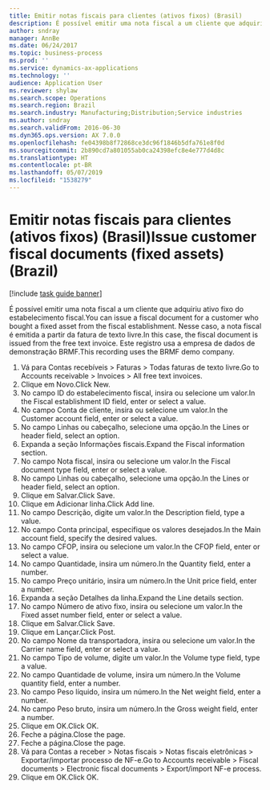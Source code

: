 ```yaml
---
title: Emitir notas fiscais para clientes (ativos fixos) (Brasil)
description: É possível emitir uma nota fiscal a um cliente que adquiriu ativo fixo do estabelecimento fiscal.
author: sndray
manager: AnnBe
ms.date: 06/24/2017
ms.topic: business-process
ms.prod: ''
ms.service: dynamics-ax-applications
ms.technology: ''
audience: Application User
ms.reviewer: shylaw
ms.search.scope: Operations
ms.search.region: Brazil
ms.search.industry: Manufacturing;Distribution;Service industries
ms.author: sndray
ms.search.validFrom: 2016-06-30
ms.dyn365.ops.version: AX 7.0.0
ms.openlocfilehash: fe04398b8f72868ce3dc96f1846b5dfa761e8f0d
ms.sourcegitcommit: 2b890cd7a801055ab0ca24398efc8e4e777d4d8c
ms.translationtype: HT
ms.contentlocale: pt-BR
ms.lasthandoff: 05/07/2019
ms.locfileid: "1538279"
---
```

# <a name="issue-customer-fiscal-documents-fixed-assets-brazil"></a><span data-ttu-id="de07a-103">Emitir notas fiscais para clientes (ativos fixos) (Brasil)</span><span class="sxs-lookup"><span data-stu-id="de07a-103">Issue customer fiscal documents (fixed assets) (Brazil)</span></span>

[!include [task guide banner](../../includes/task-guide-banner.md)]

<span data-ttu-id="de07a-104">É possível emitir uma nota fiscal a um cliente que adquiriu ativo fixo do estabelecimento fiscal.</span><span class="sxs-lookup"><span data-stu-id="de07a-104">You can issue a fiscal document for a customer who bought a fixed asset from the fiscal establishment.</span></span> <span data-ttu-id="de07a-105">Nesse caso, a nota fiscal é emitida a partir da fatura de texto livre.</span><span class="sxs-lookup"><span data-stu-id="de07a-105">In this case, the fiscal document is issued from the free text invoice.</span></span> <span data-ttu-id="de07a-106">Este registro usa a empresa de dados de demonstração BRMF.</span><span class="sxs-lookup"><span data-stu-id="de07a-106">This recording uses the BRMF demo company.</span></span>

1. <span data-ttu-id="de07a-107">Vá para Contas recebíveis > Faturas > Todas faturas de texto livre.</span><span class="sxs-lookup"><span data-stu-id="de07a-107">Go to Accounts receivable > Invoices > All free text invoices.</span></span>
2. <span data-ttu-id="de07a-108">Clique em Novo.</span><span class="sxs-lookup"><span data-stu-id="de07a-108">Click New.</span></span>
3. <span data-ttu-id="de07a-109">No campo ID do estabelecimento fiscal, insira ou selecione um valor.</span><span class="sxs-lookup"><span data-stu-id="de07a-109">In the Fiscal establishment ID field, enter or select a value.</span></span>
4. <span data-ttu-id="de07a-110">No campo Conta de cliente, insira ou selecione um valor.</span><span class="sxs-lookup"><span data-stu-id="de07a-110">In the Customer account field, enter or select a value.</span></span>
5. <span data-ttu-id="de07a-111">No campo Linhas ou cabeçalho, selecione uma opção.</span><span class="sxs-lookup"><span data-stu-id="de07a-111">In the Lines or header field, select an option.</span></span>
6. <span data-ttu-id="de07a-112">Expanda a seção Informações fiscais.</span><span class="sxs-lookup"><span data-stu-id="de07a-112">Expand the Fiscal information section.</span></span>
7. <span data-ttu-id="de07a-113">No campo Nota fiscal, insira ou selecione um valor.</span><span class="sxs-lookup"><span data-stu-id="de07a-113">In the Fiscal document type field, enter or select a value.</span></span>
8. <span data-ttu-id="de07a-114">No campo Linhas ou cabeçalho, selecione uma opção.</span><span class="sxs-lookup"><span data-stu-id="de07a-114">In the Lines or header field, select an option.</span></span>
9. <span data-ttu-id="de07a-115">Clique em Salvar.</span><span class="sxs-lookup"><span data-stu-id="de07a-115">Click Save.</span></span>
10. <span data-ttu-id="de07a-116">Clique em Adicionar linha.</span><span class="sxs-lookup"><span data-stu-id="de07a-116">Click Add line.</span></span>
11. <span data-ttu-id="de07a-117">No campo Descrição, digite um valor.</span><span class="sxs-lookup"><span data-stu-id="de07a-117">In the Description field, type a value.</span></span>
12. <span data-ttu-id="de07a-118">No campo Conta principal, especifique os valores desejados.</span><span class="sxs-lookup"><span data-stu-id="de07a-118">In the Main account field, specify the desired values.</span></span>
13. <span data-ttu-id="de07a-119">No campo CFOP, insira ou selecione um valor.</span><span class="sxs-lookup"><span data-stu-id="de07a-119">In the CFOP field, enter or select a value.</span></span>
14. <span data-ttu-id="de07a-120">No campo Quantidade, insira um número.</span><span class="sxs-lookup"><span data-stu-id="de07a-120">In the Quantity field, enter a number.</span></span>
15. <span data-ttu-id="de07a-121">No campo Preço unitário, insira um número.</span><span class="sxs-lookup"><span data-stu-id="de07a-121">In the Unit price field, enter a number.</span></span>
16. <span data-ttu-id="de07a-122">Expanda a seção Detalhes da linha.</span><span class="sxs-lookup"><span data-stu-id="de07a-122">Expand the Line details section.</span></span>
17. <span data-ttu-id="de07a-123">No campo Número de ativo fixo, insira ou selecione um valor.</span><span class="sxs-lookup"><span data-stu-id="de07a-123">In the Fixed asset number field, enter or select a value.</span></span>
18. <span data-ttu-id="de07a-124">Clique em Salvar.</span><span class="sxs-lookup"><span data-stu-id="de07a-124">Click Save.</span></span>
19. <span data-ttu-id="de07a-125">Clique em Lançar.</span><span class="sxs-lookup"><span data-stu-id="de07a-125">Click Post.</span></span>
20. <span data-ttu-id="de07a-126">No campo Nome da transportadora, insira ou selecione um valor.</span><span class="sxs-lookup"><span data-stu-id="de07a-126">In the Carrier name field, enter or select a value.</span></span>
21. <span data-ttu-id="de07a-127">No campo Tipo de volume, digite um valor.</span><span class="sxs-lookup"><span data-stu-id="de07a-127">In the Volume type field, type a value.</span></span>
22. <span data-ttu-id="de07a-128">No campo Quantidade de volume, insira um número.</span><span class="sxs-lookup"><span data-stu-id="de07a-128">In the Volume quantity field, enter a number.</span></span>
23. <span data-ttu-id="de07a-129">No campo Peso líquido, insira um número.</span><span class="sxs-lookup"><span data-stu-id="de07a-129">In the Net weight field, enter a number.</span></span>
24. <span data-ttu-id="de07a-130">No campo Peso bruto, insira um número.</span><span class="sxs-lookup"><span data-stu-id="de07a-130">In the Gross weight field, enter a number.</span></span>
25. <span data-ttu-id="de07a-131">Clique em OK.</span><span class="sxs-lookup"><span data-stu-id="de07a-131">Click OK.</span></span>
26. <span data-ttu-id="de07a-132">Feche a página.</span><span class="sxs-lookup"><span data-stu-id="de07a-132">Close the page.</span></span>
27. <span data-ttu-id="de07a-133">Feche a página.</span><span class="sxs-lookup"><span data-stu-id="de07a-133">Close the page.</span></span>
28. <span data-ttu-id="de07a-134">Vá para Contas a receber > Notas fiscais > Notas fiscais eletrônicas > Exportar/importar processo de NF-e.</span><span class="sxs-lookup"><span data-stu-id="de07a-134">Go to Accounts receivable > Fiscal documents > Electronic fiscal documents > Export/import NF-e process.</span></span>
29. <span data-ttu-id="de07a-135">Clique em OK.</span><span class="sxs-lookup"><span data-stu-id="de07a-135">Click OK.</span></span>

